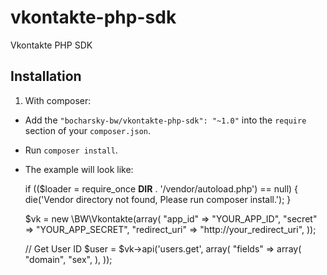 vkontakte-php-sdk
=================

Vkontakte PHP SDK

Installation
------------

1) With composer:

- Add the `"bocharsky-bw/vkontakte-php-sdk": "~1.0"` into the `require` section of your `composer.json`.
- Run `composer install`.
- The example will look like:

  if (($loader = require_once __DIR__ . '/vendor/autoload.php') == null)  {
    die('Vendor directory not found, Please run composer install.');
  }
  
  $vk = new \BW\Vkontakte(array(
    "app_id"  => "YOUR_APP_ID",
    "secret" => "YOUR_APP_SECRET",
    "redirect_uri" => "http://your_redirect_uri",
  ));
  
  // Get User ID
  $user = $vk->api('users.get', array(
    "fields" => array(
      "domain",
      "sex",
    ),
  ));
